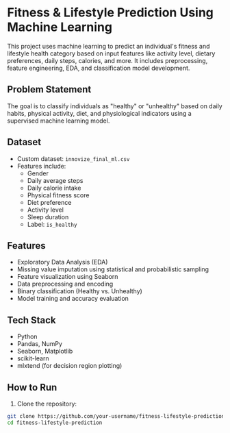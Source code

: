 # Fitness & Lifestyle Prediction Using Machine Learning

This project uses machine learning to predict an individual's fitness and lifestyle health category based on input features like activity level, dietary preferences, daily steps, calories, and more. It includes preprocessing, feature engineering, EDA, and classification model development.

##  Problem Statement

The goal is to classify individuals as "healthy" or "unhealthy" based on daily habits, physical activity, diet, and physiological indicators using a supervised machine learning model.

##  Dataset

- Custom dataset: `innovize_final_ml.csv`
- Features include: 
  - Gender
  - Daily average steps
  - Daily calorie intake
  - Physical fitness score
  - Diet preference
  - Activity level
  - Sleep duration
  - Label: `is_healthy`

##  Features

- Exploratory Data Analysis (EDA)
- Missing value imputation using statistical and probabilistic sampling
- Feature visualization using Seaborn
- Data preprocessing and encoding
- Binary classification (Healthy vs. Unhealthy)
- Model training and accuracy evaluation

## Tech Stack

- Python
- Pandas, NumPy
- Seaborn, Matplotlib
- scikit-learn
- mlxtend (for decision region plotting)

##  How to Run

1. Clone the repository:

```bash
git clone https://github.com/your-username/fitness-lifestyle-prediction.git
cd fitness-lifestyle-prediction
